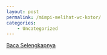```yaml
---
layout: post
permalink: /mimpi-melihat-wc-kotor/
categories:
    - Uncategorized
---
```


[Baca Selengkapnya](/01)